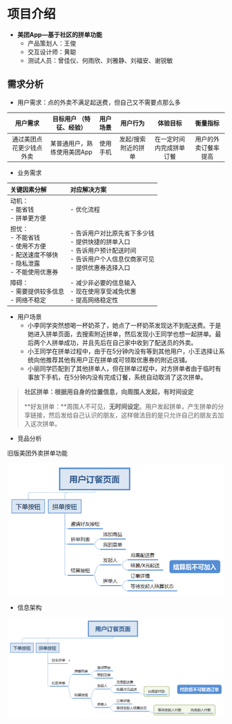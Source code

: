 # 项目介绍

- **美团App—基于社区的拼单功能**
  - 产品策划人：王俊
  - 交互设计师：黄聪
  - 测试人员：曾佳仪、何雨欣、刘雅静、刘福安、谢锐敏



## 需求分析

- 用户需求：点的外卖不满足起送费，但自己又不需要点那么多

|         用户需求         |   目标用户 （特征、经验）   | 用户场景 |      用户行为       |         体验目标         |       衡量指标       |
| :----------------------: | :-------------------------: | :------: | :-----------------: | :----------------------: | :------------------: |
| 通过美团点花更少钱点外卖 | 某普通用户，熟练使用美团App | 使用手机 | 发起/搜索附近的拼单 | 在一定时间内完成拼单订餐 | 用户的外卖订餐率提高 |



- 业务需求

| 关键因素分解                                                 | 对应解决方案                                                 |
| :----------------------------------------------------------- | :----------------------------------------------------------- |
| 动机：<br/>- 能省钱<br/>- 拼单更方便                         | - 优化流程                                                   |
| 担忧：<br/>- 不能省钱<br/>- 使用不方便<br/>- 配送速度不够快<br/>- 隐私泄露<br/>- 不能使用优惠券 | - 告诉用户对比原先省下多少钱<br/>- 提供快捷的拼单入口<br/>- 告诉用户预计配送时间<br/>- 告诉用户个人信息仅商家可见<br/>- 提供优惠券选择入口 |
| 障碍：<br/>\- 需要提供较多信息<br/>\- 网络不稳定             | \- 减少非必要的信息输入<br/>\- 现在使用享受减免优惠<br/>\- 提高网络稳定性<br/> |

- 用户场景
  - 小李同学突然想喝一杯奶茶了，她点了一杯奶茶发现达不到配送费。于是她进入拼单页面，去搜索附近拼单，然后发现小王同学也想一起拼单。最后两个人拼单成功，并且先后在自己家中收到了配送员的外卖。
  - 小王同学在拼单过程中，由于在5分钟内没有等到其他用户，小王选择让系统向他推荐其他有用户正在拼单或可领取优惠券的附近店铺。
  - 小丽同学匹配到了其他拼单人，但在拼单过程中，对方拼单者由于临时有事放下手机，在5分钟内没有完成订餐，系统自动取消了这次拼单。

> **社区拼单：**根据用自身的位置信息，向周围人发起，有**时间设定**
>
> **好友拼单：**周围人不可见，**无时间设定**。用户发起拼单，产生拼单的分享链接，然后发给自己认识的朋友，这样做法目的是只允许自己的朋友去加入这次拼单。

- 竞品分析

旧版美团外卖拼单功能

![old](img/proj/old.png)

- 信息架构

![new](img/proj/new.png)